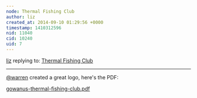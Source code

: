 ```yaml
---
node: Thermal Fishing Club
author: liz
created_at: 2014-09-10 01:29:56 +0000
timestamp: 1410312596
nid: 11040
cid: 10240
uid: 7
---
```




[liz](../profile/liz) replying to: [Thermal Fishing Club](../notes/liz/08-12-2014/thermal-fishing-club)

----
[@warren](/profile/warren) created a great logo, here's the PDF: 

<a href="https://i.publiclab.org/system/images/photos/000/006/691/original/gowanus-thermal-fishing-club.pdf"><i class="icon icon-file"></i> gowanus-thermal-fishing-club.pdf</a>

